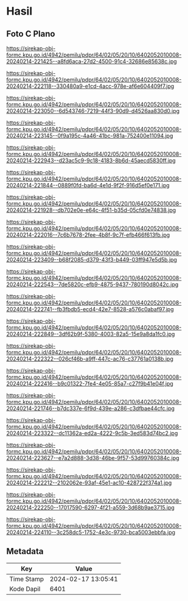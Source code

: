 # Hasil

## Foto C Plano

https://sirekap-obj-formc.kpu.go.id/4942/pemilu/pdpr/64/02/05/20/10/6402052010008-20240214-221425--a8fd6aca-27d2-4500-91c4-32686e85638c.jpg

https://sirekap-obj-formc.kpu.go.id/4942/pemilu/pdpr/64/02/05/20/10/6402052010008-20240214-222118--330480a9-e1cd-4acc-978e-af6e604409f7.jpg

https://sirekap-obj-formc.kpu.go.id/4942/pemilu/pdpr/64/02/05/20/10/6402052010008-20240214-223050--6d543746-7219-44f3-90d9-d4526aa830d0.jpg

https://sirekap-obj-formc.kpu.go.id/4942/pemilu/pdpr/64/02/05/20/10/6402052010008-20240214-223145--0f9a195c-4a46-41bc-981a-752400e11094.jpg

https://sirekap-obj-formc.kpu.go.id/4942/pemilu/pdpr/64/02/05/20/10/6402052010008-20240214-222943--d23ac5c9-9c18-4183-8b6d-45aecd5830ff.jpg

https://sirekap-obj-formc.kpu.go.id/4942/pemilu/pdpr/64/02/05/20/10/6402052010008-20240214-221844--0889f0fd-ba6d-4e1d-9f2f-916d5ef0e171.jpg

https://sirekap-obj-formc.kpu.go.id/4942/pemilu/pdpr/64/02/05/20/10/6402052010008-20240214-221928--db702e0e-e64c-4f51-b35d-05cfd0e74838.jpg

https://sirekap-obj-formc.kpu.go.id/4942/pemilu/pdpr/64/02/05/20/10/6402052010008-20240214-222016--7c6b7678-2fee-4b8f-9c7f-efb466f613fb.jpg

https://sirekap-obj-formc.kpu.go.id/4942/pemilu/pdpr/64/02/05/20/10/6402052010008-20240214-223409--b68f2085-d379-43f3-b449-03ff947e5d5b.jpg

https://sirekap-obj-formc.kpu.go.id/4942/pemilu/pdpr/64/02/05/20/10/6402052010008-20240214-222543--7de5820c-efb9-4875-9437-780190d8042c.jpg

https://sirekap-obj-formc.kpu.go.id/4942/pemilu/pdpr/64/02/05/20/10/6402052010008-20240214-222741--fb3fbdb5-ecd4-42e7-8528-a576c0abaf97.jpg

https://sirekap-obj-formc.kpu.go.id/4942/pemilu/pdpr/64/02/05/20/10/6402052010008-20240214-222849--3df62b9f-5380-4003-82a5-15e9a8da1fc0.jpg

https://sirekap-obj-formc.kpu.go.id/4942/pemilu/pdpr/64/02/05/20/10/6402052010008-20240214-222322--026cf46b-a9ff-447c-ac76-c37761a0138b.jpg

https://sirekap-obj-formc.kpu.go.id/4942/pemilu/pdpr/64/02/05/20/10/6402052010008-20240214-222416--b9c01322-7fe4-4e05-85a7-c27f9b41e04f.jpg

https://sirekap-obj-formc.kpu.go.id/4942/pemilu/pdpr/64/02/05/20/10/6402052010008-20240214-221746--b7dc337e-6f9d-439e-a286-c3dfbae44cfc.jpg

https://sirekap-obj-formc.kpu.go.id/4942/pemilu/pdpr/64/02/05/20/10/6402052010008-20240214-223322--dc11362a-ed2a-4222-9c5b-3ed583d74bc2.jpg

https://sirekap-obj-formc.kpu.go.id/4942/pemilu/pdpr/64/02/05/20/10/6402052010008-20240214-223627--e7a2d888-3d38-46be-9f57-53d99760384c.jpg

https://sirekap-obj-formc.kpu.go.id/4942/pemilu/pdpr/64/02/05/20/10/6402052010008-20240214-222212--2102062e-93af-45e1-ac10-428722f374a1.jpg

https://sirekap-obj-formc.kpu.go.id/4942/pemilu/pdpr/64/02/05/20/10/6402052010008-20240214-222250--17017590-6297-4f21-a559-3d68b9ae3715.jpg

https://sirekap-obj-formc.kpu.go.id/4942/pemilu/pdpr/64/02/05/20/10/6402052010008-20240214-224110--3c258dc5-1752-4e3c-9730-bca5003ebbfa.jpg


## Metadata

| Key        | Value               |
| ---------- | ------------------- |
| Time Stamp | 2024-02-17 13:05:41 |
| Kode Dapil | 6401                |



